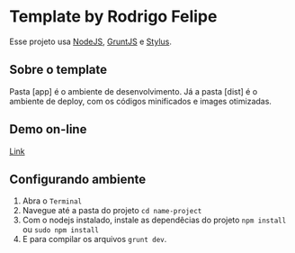 # Template by Rodrigo Felipe

Esse projeto usa [NodeJS](http://nodejs.org/), [GruntJS](http://gruntjs.com/) e [Stylus](http://learnboost.github.io/stylus/).

Sobre o template
----------

Pasta [app] é o ambiente de desenvolvimento. Já a pasta [dist] é o ambiente de deploy, com os códigos minificados e images otimizadas.


Demo on-line
----------
[Link](http://rodrigofelipe.com.br/testes/sorocabacomtransistor/)


Configurando ambiente
----------

1. Abra o `Terminal`
2. Navegue até a pasta do projeto `cd name-project`
3. Com o nodejs instalado, instale as dependêcias do projeto `npm install` ou `sudo npm install`
4. E para compilar os arquivos `grunt dev`.